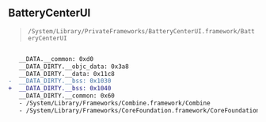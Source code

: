 ## BatteryCenterUI

> `/System/Library/PrivateFrameworks/BatteryCenterUI.framework/BatteryCenterUI`

```diff

   __DATA.__common: 0xd0
   __DATA_DIRTY.__objc_data: 0x3a8
   __DATA_DIRTY.__data: 0x11c8
-  __DATA_DIRTY.__bss: 0x1030
+  __DATA_DIRTY.__bss: 0x1040
   __DATA_DIRTY.__common: 0x60
   - /System/Library/Frameworks/Combine.framework/Combine
   - /System/Library/Frameworks/CoreFoundation.framework/CoreFoundation

```
